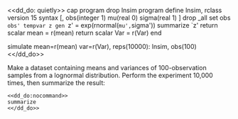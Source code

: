 <<dd_do: quietly>>
cap program drop lnsim
program define lnsim, rclass
       version 15
       syntax [, obs(integer 1) mu(real 0) sigma(real 1) ]
       drop _all
       set obs `obs'
       tempvar z
       gen `z' = exp(rnormal(`mu',`sigma'))
       summarize `z'
       return scalar mean = r(mean)
       return scalar Var  = r(Var)
end

simulate mean=r(mean) var=r(Var), reps(10000): lnsim, obs(100)
<</dd_do>>

Make a dataset containing means and variances of 100-observation samples
from a lognormal distribution.  Perform the experiment 10,000 times, then
summarize the result:

~~~~
<<dd_do:nocommand>>
summarize
<</dd_do>>
~~~~
